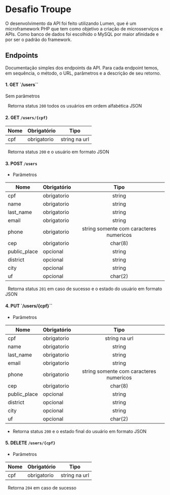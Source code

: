 # Desafio Troupe
O desenvolvimento da API foi feito utilizando Lumen, que é um microframework PHP que tem como objetivo a criação de microsserviços e APIs. Como banco de dados foi escolhido o MySQL por maior afinidade e por ser o padrão do framework.

## Endpoints
Documentação simples dos endpoints da API. Para cada endpoint temos, em sequência, o método, o URL, parâmetros e a descrição de seu retorno.

#### 1. GET `/users``
Sem parâmetros 

&nbsp;
Retorna status ``200`` todos os usuários em ordem alfabética JSON

#### 2. GET ``/users/{cpf}``
| Nome         | Obrigatório |     Tipo      |
|--------------|-------------|:-------------:|
| cpf          | obrigatorio | string na url |

&nbsp;
Retorna status ``200`` e o usuário em formato JSON

#### 3. POST ``/users``
- Parâmetros

| Nome         | Obrigatório |                  Tipo                   |
|--------------|-------------|:---------------------------------------:|
| cpf          | obrigatorio |                 string                  |
| name         | obrigatorio |                 string                  |
| last_name    | obrigatorio |                 string                  |
| email        | obrigatorio |                 string                  |
| phone        | obrigatorio | string somente com caracteres numericos |
| cep          | obrigatorio |                 char(8)                 |
| public_place | opcional    |                 string                  |
| district     | opcional    |                 string                  |
| city         | opcional    |                 string                  |
| uf           | opcional    |                 char(2)                 |

&nbsp;
Retorna status ``201`` em caso de sucesso e o estado do usuário em formato JSON

#### 4. PUT `/users/{cpf}``
- Parâmetros

| Nome         | Obrigatório |                  Tipo                   |
|--------------|-------------|:---------------------------------------:|
| cpf          | obrigatorio |              string na url              |
| name         | obrigatorio |                 string                  |
| last_name    | obrigatorio |                 string                  |
| email        | obrigatorio |                 string                  |
| phone        | obrigatorio | string somente com caracteres numericos |
| cep          | obrigatorio |                 char(8)                 |
| public_place | opcional    |                 string                  |
| district     | opcional    |                 string                  |
| city         | opcional    |                 string                  |
| uf           | opcional    |                 char(2)                 |

- Retorna status ``200`` e o estado final do usuário em formato JSON

#### 5. DELETE ``/users/{cpf}``
- Parâmetros

| Nome         | Obrigatório |                  Tipo                   |
|--------------|-------------|:---------------------------------------:|
| cpf          | obrigatorio |              string na url              |

&nbsp;
Retorna ``204`` em caso de sucesso
